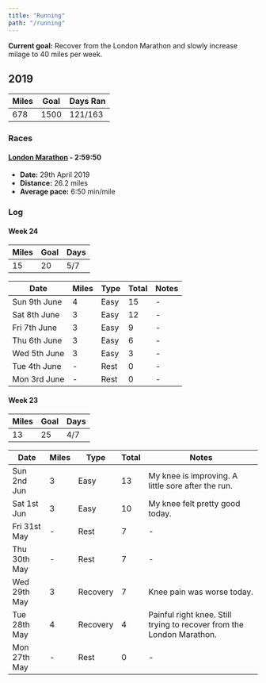 ```yaml
---
title: "Running"
path: "/running"
---
```


**Current goal:** Recover from the London Marathon and slowly increase milage to 40 miles per week.

## 2019

| Miles | Goal | Days Ran |
| ----- | ---- | -------- |
| 678   | 1500 | 121/163  |

### Races

#### [London Marathon](https://www.strava.com/activities/2325642618) - 2:59:50

- **Date:** 29th April 2019
- **Distance:** 26.2 miles
- **Average pace:** 6:50 min/mile

### Log

#### Week 24

| Miles | Goal | Days |
| ----- | ---- | ---- |
| 15    | 20   | 5/7  |

| Date         | Miles | Type | Total | Notes |
| ------------ | ----- | ---- | ----- | ----- |
| Sun 9th June | 4     | Easy | 15    | -     |
| Sat 8th June | 3     | Easy | 12    | -     |
| Fri 7th June | 3     | Easy | 9     | -     |
| Thu 6th June | 3     | Easy | 6     | -     |
| Wed 5th June | 3     | Easy | 3     | -     |
| Tue 4th June | -     | Rest | 0     | -     |
| Mon 3rd June | -     | Rest | 0     | -     |

#### Week 23

| Miles | Goal | Days |
| ----- | ---- | ---- |
| 13    | 25   | 4/7  |

| Date         | Miles | Type     | Total | Notes                                                                 |
| ------------ | ----- | -------- | ----- | --------------------------------------------------------------------- |
| Sun 2nd Jun  | 3     | Easy     | 13    | My knee is improving. A little sore after the run.                    |
| Sat 1st Jun  | 3     | Easy     | 10    | My knee felt pretty good today.                                       |
| Fri 31st May | -     | Rest     | 7     | -                                                                     |
| Thu 30th May | -     | Rest     | 7     | -                                                                     |
| Wed 29th May | 3     | Recovery | 7     | Knee pain was worse today.                                            |
| Tue 28th May | 4     | Recovery | 4     | Painful right knee. Still trying to recover from the London Marathon. |
| Mon 27th May | -     | Rest     | 0     | -                                                                     |
